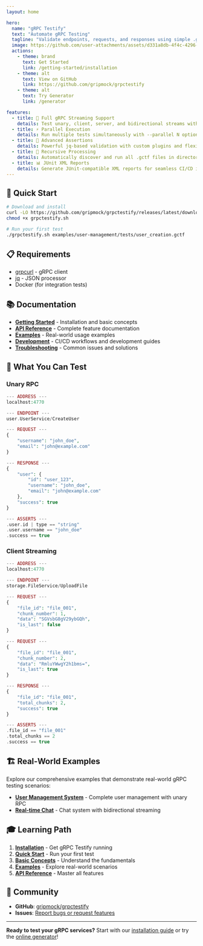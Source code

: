 ```yaml
---
layout: home

hero:
  name: "gRPC Testify"
  text: "Automate gRPC Testing"
  tagline: "Validate endpoints, requests, and responses using simple .gctf files"
  image: https://github.com/user-attachments/assets/d331a8db-4f4c-4296-950c-86b91ea5540a
  actions:
    - theme: brand
      text: Get Started
      link: /getting-started/installation
    - theme: alt
      text: View on GitHub
      link: https://github.com/gripmock/grpctestify
    - theme: alt
      text: Try Generator
      link: /generator

features:
  - title: 🌊 Full gRPC Streaming Support
    details: Test unary, client, server, and bidirectional streams with comprehensive validation
  - title: ⚡ Parallel Execution
    details: Run multiple tests simultaneously with --parallel N option for faster testing
  - title: 🎯 Advanced Assertions
    details: Powerful jq-based validation with custom plugins and flexible matching
  - title: 📂 Recursive Processing
    details: Automatically discover and run all .gctf files in directories and subdirectories
  - title: 📊 JUnit XML Reports
    details: Generate JUnit-compatible XML reports for seamless CI/CD integration
---
```


## 🚀 Quick Start

```bash
# Download and install
curl -LO https://github.com/gripmock/grpctestify/releases/latest/download/grpctestify.sh
chmod +x grpctestify.sh

# Run your first test
./grpctestify.sh examples/user-management/tests/user_creation.gctf
```

## 📋 Requirements

- [grpcurl](https://github.com/fullstorydev/grpcurl) - gRPC client
- [jq](https://stedolan.github.io/jq/) - JSON processor
- Docker (for integration tests)

## 📚 Documentation

- **[Getting Started](./getting-started/quick-start)** - Installation and basic concepts
- **[API Reference](./api-reference/)** - Complete feature documentation
- **[Examples](./examples/)** - Real-world usage examples
- **[Development](./development/)** - CI/CD workflows and development guides
- **[Troubleshooting](./troubleshooting)** - Common issues and solutions

## 🎯 What You Can Test

### Unary RPC
```php
--- ADDRESS ---
localhost:4770

--- ENDPOINT ---
user.UserService/CreateUser

--- REQUEST ---
{
    "username": "john_doe",
    "email": "john@example.com"
}

--- RESPONSE ---
{
    "user": {
        "id": "user_123",
        "username": "john_doe",
        "email": "john@example.com"
    },
    "success": true
}

--- ASSERTS ---
.user.id | type == "string"
.user.username == "john_doe"
.success == true
```

### Client Streaming
```php
--- ADDRESS ---
localhost:4770

--- ENDPOINT ---
storage.FileService/UploadFile

--- REQUEST ---
{
    "file_id": "file_001",
    "chunk_number": 1,
    "data": "SGVsbG8gV29ybGQh",
    "is_last": false
}

--- REQUEST ---
{
    "file_id": "file_001", 
    "chunk_number": 2,
    "data": "RmluYWwgY2h1bms=",
    "is_last": true
}

--- RESPONSE ---
{
    "file_id": "file_001",
    "total_chunks": 2,
    "success": true
}

--- ASSERTS ---
.file_id == "file_001"
.total_chunks == 2
.success == true
```

## 🏗️ Real-World Examples

Explore our comprehensive examples that demonstrate real-world gRPC testing scenarios:

- **[User Management System](./examples/user-management)** - Complete user management with unary RPC
- **[Real-time Chat](./examples/real-time-chat)** - Chat system with bidirectional streaming

## 🎓 Learning Path

1. **[Installation](./getting-started/installation)** - Get gRPC Testify running
2. **[Quick Start](./getting-started/quick-start)** - Run your first test
3. **[Basic Concepts](./getting-started/basic-concepts)** - Understand the fundamentals
4. **[Examples](./examples/)** - Explore real-world scenarios
5. **[API Reference](./api-reference/)** - Master all features

## 🔗 Community

- **GitHub**: [gripmock/grpctestify](https://github.com/gripmock/grpctestify)
- **Issues**: [Report bugs or request features](https://github.com/gripmock/grpctestify/issues)

---

**Ready to test your gRPC services?** Start with our [installation guide](./getting-started/installation) or try the [online generator](./generator)!
